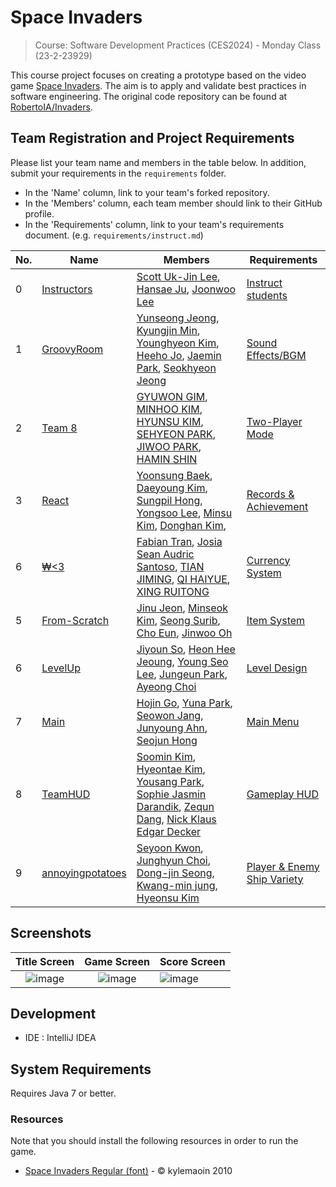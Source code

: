 # Space Invaders

> Course: Software Development Practices (CES2024) - Monday Class (23-2-23929)

This course project focuses on creating a prototype based on the video game [Space Invaders](https://en.wikipedia.org/wiki/Space_Invaders). The aim is to apply and validate best practices in software engineering. The original code repository can be found at [RobertoIA/Invaders](https://github.com/RobertoIA/Invaders).

## Team Registration and Project Requirements

Please list your team name and members in the table below. In addition, submit your requirements in the `requirements` folder.

- In the 'Name' column, link to your team's forked repository.
- In the 'Members' column, each team member should link to their GitHub profile.
- In the 'Requirements' column, link to your team's requirements document. (e.g. `requirements/instruct.md`)

| No. | Name                                                                             | Members                                                                                                                                                                                                                                                                                                                                                         | Requirements                                                    |
| --- | -------------------------------------------------------------------------------- | --------------------------------------------------------------------------------------------------------------------------------------------------------------------------------------------------------------------------------------------------------------------------------------------------------------------------------------------------------------- | --------------------------------------------------------------- |
| 0   | [Instructors](https://github.com/PurpleBananass/Invaders)                        | [Scott Uk-Jin Lee](https://github.com/scottukjinlee/scottukjinlee), [Hansae Ju](https://github.com/Verssae/Verssae), [Joonwoo Lee](https://github.com/PurpleBananass/PurpleBananass)                                                                                                                                                                            | [Instruct students](requirements/instruct.md)                   |
| 1   | [GroovyRoom](https://github.com/yunsseong/2023_CES2024_SpaceInvaders_GroovyRoom) | [Yunseong Jeong](https://github.com/yunsseong), [Kyungjin Min](https://github.com/KJ-Min), [Younghyeon Kim](https://github.com/kim0hyeon?tab=repositories), [Heeho Jo](https://github.com/joheeho), [Jaemin Park](https://github.com/JAMMMMMMIN), [Seokhyeon Jeong](https://github.com/Seoksoon1109)                                                            | [Sound Effects/BGM](requirements/SoundEffets.md)                |
| 2   | [Team 8](https://github.com/sheenhm/Invaders)                                    | [GYUWON GIM](https://github.com/gimgyuwon), [MINHOO KIM](https://github.com/GBApple), [HYUNSU KIM](https://github.com/brightalot), [SEHYEON PARK](https://github.com/gepetton), [JIWOO PARK](https://github.com/Nutriatree), [HAMIN SHIN](https://github.com/sheenhm)                                                                                           | [Two-Player Mode](requirements/team8.md)                        |
| 3   | [React](https://github.com/bysxx/Invaders)                                       | [Yoonsung Baek](https://github.com/bysxx/bysxx), [Daeyoung Kim](https://github.com/daeyoung0/daeyoung0), [Sungpil Hong](https://github.com/tjdvlf2880/tjdvlf2880), [Yongsoo Lee](https://github.com/dydtn8653/dydtn8653), [Minsu Kim](https://github.com/absolute-LeeDongHee/absolute-LeeDongHee), [Donghan Kim](https://github.com/kim-dong-han/kim-dong-han), | [Records & Achievement](requirements/react.md)                  |
| 6   | [₩<3](https://github.com/fabiantran5200/Invaders_Currency)                       | [Fabian Tran](https://github.com/fabiantran5200), [Josia Sean Audric Santoso](https://github.com/josia-santoso), [TIAN JIMING](https://github.com/TIANjiming07), [QI HAIYUE](https://github.com/KlayQi), [XING RUITONG](https://github.com/XINGRUITONG)                                                                                                         | [Currency System](requirements/currency.md)                     |
| 5   | [From-Scratch](https://github.com/jeonjw95/Invaders)                             | [Jinu Jeon](https://github.com/jeonjw95/jeonjw95), [Minseok Kim](https://github.com/msk226/msk226), [Seong Surib](https://github.com/ssxrxbx/ssxrxbx), [Cho Eun](https://github.com/choeun01/Ag), [Jinwoo Oh](https://github.com/oh0227/oh0227)                                                                                                                 | [Item System](requirements/From-Scratch.md)                     |
| 6   | [LevelUp](https://github.com/oneyVerde/team2_LEVEL_UP)                           | [Jiyoun So](https://github.com/thwldus/thwldus), [Heon Hee Jeoung](https://github.com/oneyVerde/oneyVerde.git), [Young Seo Lee](https://github.com/iyeongseo/iyeongseo.git), [Jungeun Park](https://github.com/je0ng3/je0ng3), [Ayeong Choi](https://github.com/qawse6/qawse6.git)                                                                              | [Level Design](requirements/level.md)                           |
| 7   | [Main](https://github.com/khj0998/Invaders)                                      | [Hojin Go](https://github.com/khj0998/khj0998), [Yuna Park](https://github.com/yuna0833/yuna0833), [Seowon Jang](https://github.com/jangseowon03/jangseowon03), [Junyoung Ahn](https://github.com/Ahnjunyoung1110/AhnJunYoung1110), [Seojun Hong](https://github.com/myunghong/myunghong)                                                                       | [Main Menu](requirements/Main.md)                               |
| 8   | [TeamHUD](https://github.com/erin330/team9)                                      | [Soomin Kim](https://github.com/erin330/main), [Hyeontae Kim](https://github.com/kht9938/myrepo), [Yousang Park](https://github.com/eddylily/resume), [Sophie Jasmin Darandik](https://github.com/sophiejasmin), [Zequn Dang](https://github.com/ShawnCodingShit1), [Nick Klaus Edgar Decker](https://github.com/nickdecker)                                                                                              | [Gameplay HUD](requirements/gameplayHUD.md)                     |
| 9   | [annoyingpotatoes](https://github.com/math-odd/annoyingpotatoes/)                | [Seyoon Kwon](https://github.com/math-odd/math-odd/), [Junghyun Choi](https://github.com/jungchoib/jungchoib/), [Dong-jin Seong](https://github.com/yaho1231/yaho1231/), [Kwang-min jung](https://github.com/jukanmi/jukanmi/), [Hyeonsu Kim](https://github.com/plmokn5w/plmokn5w)                                                                             | [Player & Enemy Ship Variety](requirements/annoyingPotatoes.md) |

## Screenshots

|                                                  Title Screen                                                   |                                                   Game Screen                                                   | Score Screen                                                                                                    |
| :-------------------------------------------------------------------------------------------------------------: | :-------------------------------------------------------------------------------------------------------------: | :-------------------------------------------------------------------------------------------------------------- |
| ![image](https://user-images.githubusercontent.com/69495129/136980139-7ad6adab-3f11-4711-b0a6-341080aa3361.png) | ![image](https://user-images.githubusercontent.com/69495129/136980236-c5d9ef85-f09a-47a7-b9d9-948f7b624002.png) | ![image](https://user-images.githubusercontent.com/69495129/136980681-93dcadaf-08cb-48d8-90c9-68c651a115c9.png) |

## Development

- IDE : IntelliJ IDEA

## System Requirements

Requires Java 7 or better.

### Resources

Note that you should install the following resources in order to run the game.

- [Space Invaders Regular (font)](http://www.fonts2u.com/space-invaders-regular.font) - &copy; kylemaoin 2010
